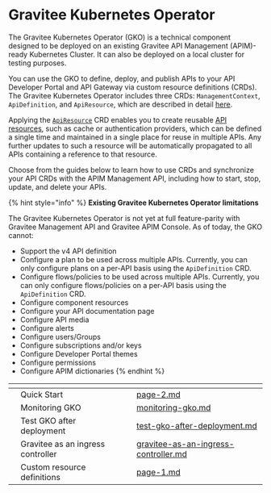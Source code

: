 # Gravitee Kubernetes Operator

The Gravitee Kubernetes Operator (GKO) is a technical component designed to be deployed on an existing Gravitee API Management (APIM)-ready Kubernetes Cluster. It can also be deployed on a local cluster for testing purposes.

You can use the GKO to define, deploy, and publish APIs to your API Developer Portal and API Gateway via custom resource definitions (CRDs). The Gravitee Kubernetes Operator includes three CRDs: `ManagementContext`, `ApiDefinition`, and `ApiResource`, which are described in detail [here](gravitee-kubernetes-operator/page-1.md).

Applying the [`ApiResource`](gravitee-kubernetes-operator/custom-resource-definitions/apiresource-crd.md) CRD enables you to create reusable [API resources](api-configuration/resources.md), such as cache or authentication providers, which can be defined a single time and maintained in a single place for reuse in multiple APIs. Any further updates to such a resource will be automatically propagated to all APIs containing a reference to that resource.

Choose from the guides below to learn how to use CRDs and synchronize your API CRDs with the APIM Management API, including how to start, stop, update, and delete your APIs.

{% hint style="info" %}
**Existing Gravitee Kubernetes Operator limitations**

The Gravitee Kubernetes Operator is not yet at full feature-parity with  Gravitee Management API and Gravitee APIM Console. As of today, the GKO cannot:

* Support the v4 API definition
* Configure a plan to be used across multiple APIs. Currently, you can only configure plans on a per-API basis using the `ApiDefinition` CRD.
* Configure flows/policies to be used across multiple APIs. Currently, you can only configure flows/policies on a per-API basis using the `ApiDefinition` CRD.
* Configure component resources
* Configure your API documentation page
* Configure API media
* Configure alerts
* Configure users/Groups
* Configure subscriptions and/or keys
* Configure Developer Portal themes
* Configure permissions
* Configure APIM dictionaries
{% endhint %}

<table data-view="cards"><thead><tr><th></th><th></th><th></th><th data-hidden data-card-target data-type="content-ref"></th></tr></thead><tbody><tr><td></td><td>Quick Start</td><td></td><td><a href="gravitee-kubernetes-operator/page-2.md">page-2.md</a></td></tr><tr><td></td><td>Monitoring GKO</td><td></td><td><a href="gravitee-kubernetes-operator/monitoring-gko.md">monitoring-gko.md</a></td></tr><tr><td></td><td>Test GKO after deployment</td><td></td><td><a href="gravitee-kubernetes-operator/test-gko-after-deployment.md">test-gko-after-deployment.md</a></td></tr><tr><td></td><td>Gravitee as an ingress controller</td><td></td><td><a href="gravitee-kubernetes-operator/gravitee-as-an-ingress-controller.md">gravitee-as-an-ingress-controller.md</a></td></tr><tr><td></td><td>Custom resource definitions</td><td></td><td><a href="gravitee-kubernetes-operator/page-1.md">page-1.md</a></td></tr></tbody></table>
